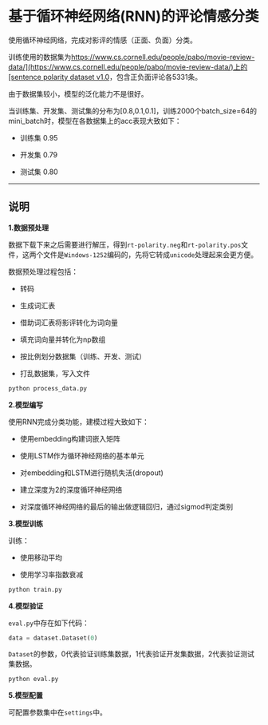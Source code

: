 # 基于循环神经网络(RNN)的评论情感分类

使用循环神经网络，完成对影评的情感（正面、负面）分类。

训练使用的数据集为[https://www.cs.cornell.edu/people/pabo/movie-review-data/](https://www.cs.cornell.edu/people/pabo/movie-review-data/)上的[sentence polarity dataset v1.0](https://www.cs.cornell.edu/people/pabo/movie-review-data/rt-polaritydata.tar.gz)，包含正负面评论各5331条。

由于数据集较小，模型的泛化能力不是很好。

当训练集、开发集、测试集的分布为[0.8,0.1,0.1]，训练2000个batch_size=64的mini_batch时，模型在各数据集上的acc表现大致如下：

- 训练集 0.95

- 开发集 0.79

- 测试集 0.80

-------------------

## 说明

**1.数据预处理**

数据下载下来之后需要进行解压，得到`rt-polarity.neg`和`rt-polarity.pos`文件，这两个文件是`Windows-1252`编码的，先将它转成`unicode`处理起来会更方便。

数据预处理过程包括：

- 转码

- 生成词汇表

- 借助词汇表将影评转化为词向量

- 填充词向量并转化为np数组

- 按比例划分数据集（训练、开发、测试）

- 打乱数据集，写入文件

```cmd
python process_data.py 
```


**2.模型编写**

使用RNN完成分类功能，建模过程大致如下：

- 使用embedding构建词嵌入矩阵

- 使用LSTM作为循环神经网络的基本单元

- 对embedding和LSTM进行随机失活(dropout)

- 建立深度为2的深度循环神经网络

- 对深度循环神经网络的最后的输出做逻辑回归，通过sigmod判定类别


**3.模型训练**

训练：

- 使用移动平均

- 使用学习率指数衰减

```cmd
python train.py
```


**4.模型验证**

`eval.py`中存在如下代码：

```python
data = dataset.Dataset(0)
```

`Dataset`的参数，0代表验证训练集数据，1代表验证开发集数据，2代表验证测试集数据。

```cmd
python eval.py
```

**5.模型配置**

可配置参数集中在`settings`中。